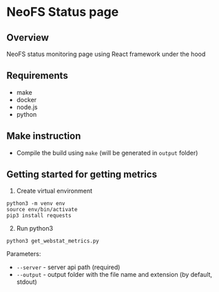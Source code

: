 # NeoFS Status page

## Overview

NeoFS status monitoring page using React framework under the hood

## Requirements

- make
- docker
- node.js
- python

## Make instruction
* Compile the build using `make` (will be generated in `output` folder)

## Getting started for getting metrics
1. Create virtual environment
```
python3 -m venv env
source env/bin/activate
pip3 install requests
```
2. Run python3
```
python3 get_webstat_metrics.py
```
Parameters:
- `--server` - server api path (required)
- `--output` - output folder with the file name and extension (by default, stdout)